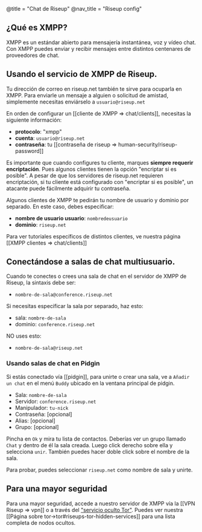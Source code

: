 @title = "Chat de Riseup"
@nav_title = "Riseup config"

## ¿Qué es XMPP?

XMPP es un estándar abierto para mensajería instantánea, voz y vídeo chat. Con XMPP puedes enviar y recibir mensajes entre distintos centenares de proveedores de chat.


## Usando el servicio de XMPP de Riseup.

Tu dirección de correo en riseup.net también te sirve para ocuparla en XMPP. Para enviarle un mensaje a alguien o solicitud de amistad, simplemente necesitas enviárselo a `usuario@riseup.net`

En orden de configurar un [[cliente de XMPP => chat/clients]], necesitas la siguiente información:

- **protocolo**: "xmpp"
- **cuenta**: `usuario@riseup.net`
- **contraseña**: tu [[contraseña de riseup => human-security/riseup-password]]

Es importante que cuando configures tu cliente, marques **siempre requerir encriptación**. Pues algunos clientes tienen la opción "encriptar si es posible". A pesar de que los servidores de riseup.net requieren encriptación, si tu cliente está configurado con "encriptar si es posible", un atacante puede fácilmente adquirir tu contraseña. 

Algunos clientes de XMPP te pedirán tu nombre de usuario y dominio por separado. En este caso, debes especificar:

- **nombre de usuario usuario**: `nombredeusuario`
- **dominio**: `riseup.net`

Para ver tutoriales específicos de distintos clientes, ve nuestra página [[XMPP clientes => chat/clients]]


## Conectándose a salas de chat multiusuario.

Cuando te conectes o crees una sala de chat en el servidor de XMPP de Riseup, la sintaxis debe ser:


- `nombre-de-sala@conference.riseup.net`

Si necesitas especificar la sala por separado, haz esto:

- sala: `nombre-de-sala`
- dominio: `conference.riseup.net`

NO uses esto:

- `nombre-de-sala@riseup.net`

### Usando salas de chat en Pidgin

Si estás conectado vía [[pidgin]], para unirte o crear una sala, ve a `Añadir un chat` en el menú `Buddy` ubicado en la ventana principal de pidgin.

- Sala: `nombre-de-sala`
- Servidor: `conference.riseup.net`
- Manipulador: `tu-nick`
- Contraseña: [opcional]
- Alias: [opcional]
- Grupo: [opcional]

Pincha en `Ok` y mira tu lista de contactos. Deberías ver un grupo llamado `Chat` y dentro de él la sala creada.
Luego click derecho sobre ella y selecciona `unir`. También puedes hacer doble click sobre el nombre de la sala.

Para probar, puedes seleccionar `riseup.net` como nombre de sala y unirte.


## Para una mayor seguridad


Para una mayor seguridad, accede a nuestro servidor de XMPP vía la [[VPN Riseup => vpn]] o a través del ["servicio oculto Tor"](https://www.torproject.org/docs/hidden-services.html.en). Puedes ver nuestra [[Página sobre tor->tor#riseups-tor-hidden-services]] para una lista completa de nodos ocultos.
